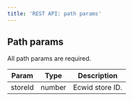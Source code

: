 ```yaml
---
title: 'REST API: path params'
---
```


## Path params

All path params are required.

| Param   | Type   | Description     |
| ------- | ------ | --------------- |
| storeId | number | Ecwid store ID. |
